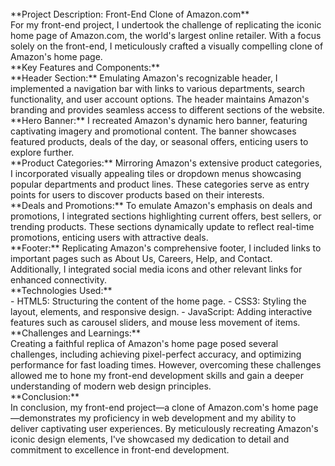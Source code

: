 <!-- Things related to my project -->
<br>
**Project Description: Front-End Clone of Amazon.com**
<br>
For my front-end project, I undertook the challenge of replicating the iconic home page of Amazon.com, the world's largest online retailer. With a focus solely on the front-end, I meticulously crafted a visually compelling clone of Amazon's home page.
<br>
**Key Features and Components:**
<br>
**Header Section:** Emulating Amazon's recognizable header, I implemented a navigation bar with links to various departments, search functionality, and user account options. The header maintains Amazon's branding and provides seamless access to different sections of the website.
<br>
**Hero Banner:** I recreated Amazon's dynamic hero banner, featuring captivating imagery and promotional content. The banner showcases featured products, deals of the day, or seasonal offers, enticing users to explore further.
<br>
**Product Categories:** Mirroring Amazon's extensive product categories, I incorporated visually appealing tiles or dropdown menus showcasing popular departments and product lines. These categories serve as entry points for users to discover products based on their interests.
<br>
**Deals and Promotions:** To emulate Amazon's emphasis on deals and promotions, I integrated sections highlighting current offers, best sellers, or trending products. These sections dynamically update to reflect real-time promotions, enticing users with attractive deals.
<br>
**Footer:** Replicating Amazon's comprehensive footer, I included links to important pages such as About Us, Careers, Help, and Contact. Additionally, I integrated social media icons and other relevant links for enhanced connectivity.
<br>
**Technologies Used:**
<br>
- HTML5: Structuring the content of the home page.
- CSS3: Styling the layout, elements, and responsive design.
- JavaScript: Adding interactive features such as carousel sliders, and mouse less movement of items.
<br>
**Challenges and Learnings:**
<br>
Creating a faithful replica of Amazon's home page posed several challenges, including achieving pixel-perfect accuracy, and optimizing performance for fast loading times. However, overcoming these challenges allowed me to hone my front-end development skills and gain a deeper understanding of modern web design principles.
<br>
**Conclusion:**
<br>
In conclusion, my front-end project—a clone of Amazon.com's home page—demonstrates my proficiency in web development and my ability to deliver captivating user experiences. By meticulously recreating Amazon's iconic design elements, I've showcased my dedication to detail and commitment to excellence in front-end development.
